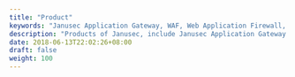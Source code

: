 ```yaml
---
title: "Product"
keywords: "Janusec Application Gateway, WAF, Web Application Firewall, ACME"
description: "Products of Janusec, include Janusec Application Gateway etc."
date: 2018-06-13T22:02:26+08:00
draft: false
weight: 100
---
```


